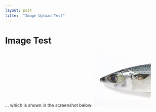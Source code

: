```yaml
---
layout: post
title:  "Image Upload Test"
---
```

# Image Test

... which is shown in the screenshot below:
![My helpful screenshot](/assets/testImage.JPG)
